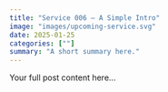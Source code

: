 ```yaml
---
title: "Service 006 — A Simple Intro"
image: "images/upcoming-service.svg"
date: 2025-01-25
categories: [""]
summary: "A short summary here."
---
```


Your full post content here...

